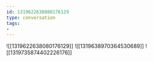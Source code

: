 ```yaml
---
id: 1319622638080176129
type: conversation
tags:
- 
---
```

![[1319622638080176129]]
![[1319638970364530689]]
![[1319735874402226176]]


